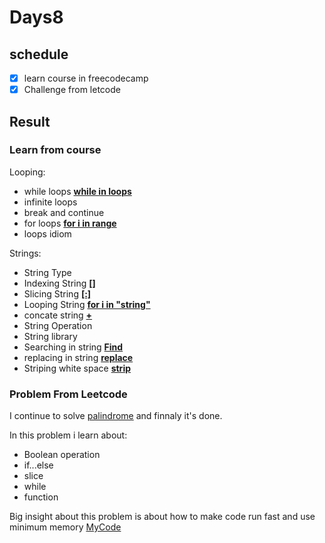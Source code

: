 # Days8
## schedule
- [x] learn course in freecodecamp
- [x] Challenge from letcode

## Result
### Learn from course
Looping:
* while loops <ins>**while in loops**</ins>
* infinite loops
* break and continue
* for loops <ins>**for i in range**</ins>
* loops idiom


Strings:
* String Type
* Indexing String <ins>**[]**</ins>
* Slicing String <ins>**[:]**</ins>
* Looping String <ins>**for i in "string"**</ins>
* concate string <ins>**+**</ins>
* String Operation
* String library
* Searching in string <ins>**Find**</ins>
* replacing in string <ins>**replace**</ins>
* Striping white space <ins>**strip**</ins>

### Problem From Leetcode
I continue to solve [palindrome](https://leetcode.com/problems/palindrome-number/) and finnaly it's done.

In this problem i learn about:
* Boolean operation
* if...else
* slice
* while
* function

Big insight about this problem is about how to make code run fast and use minimum memory
[MyCode](palindrome.py)
